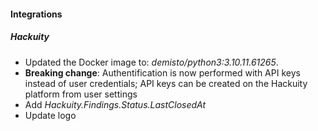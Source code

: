 #### Integrations
##### Hackuity
- Updated the Docker image to: *demisto/python3:3.10.11.61265*.
- **Breaking change**: Authentification is now performed with API keys instead of user credentials; API keys can be created on the Hackuity platform from user settings
- Add *Hackuity.Findings.Status.LastClosedAt*
- Update logo

